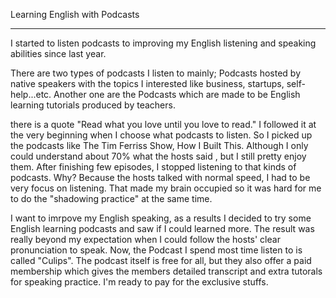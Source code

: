 Learning English with Podcasts

---

I started to listen podcasts to improving my English listening and speaking abilities since last year. 

There are two types of podcasts I listen to mainly; Podcasts hosted by native speakers with the topics I interested like business, startups, self-help...etc. Another one are the Podcasts which are made to be English learning tutorials produced by teachers.

there is a quote "Read what you love until you love to read."  I followed it at the very beginning when I choose what podcasts to listen. So I picked up the podcasts like The Tim Ferriss Show, How I Built This. Although I only could understand about 70% what the hosts said , but I still pretty enjoy them. After finishing few episodes, I stopped listening to that kinds of podcasts. Why? Because the hosts talked with normal speed, I had to be very focus on listening. That made my brain occupied so it was hard for me to do the "shadowing practice" at the same time.

I want to imrpove my English speaking, as a results I decided to try some English learning podcasts and saw if I could learned more. The result was really beyond my expectation when I could follow the hosts' clear pronunciation to speak. Now, the Podcast I spend most time listen to is called "Culips". The podcast itself is free for all, but they also offer a paid membership which gives the members detailed transcript and extra tutorals for speaking practice. I'm ready to pay for the exclusive stuffs.